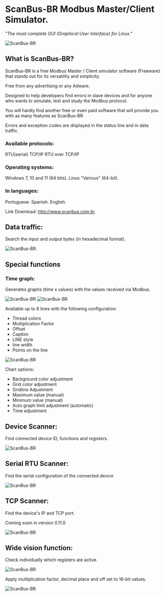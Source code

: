 # ScanBus-BR Modbus Master/Client Simulator. 
_"The most complete GUI (Graphical User Interface) for Linux."_

![ScanBus-BR](https://www.scanbus.com.br/Scanbus-BR-windows.png)

## What is ScanBus-BR?

ScanBus-BR is a free Modbus Master / Client simulator software (Freeware) that stands out for its versatility and simplicity.

Free from any advertising or any Adware.

Designed to help developers find errors in slave devices and for anyone who wants to simulate, test and study the Modbus protocol.

You will hardly find another free or even paid software that will provide you with as many features as ScanBus-BR

Errors and exception codes are displayed in the status line and in data traffic.

### Available protocols:

RTU(serial)
TCP/IP
RTU over TCP/IP

### Operating systems:

Windows 7, 10 and 11 (64 bits).
Linux "Various" (64-bit).

### In languages:

Portuguese.
Spanish.
English.

Link Download:
http://www.scanbus.com.br

## Data traffic:
Search the input and output bytes (in hexadecimal format).

![ScanBus-BR](https://github.com/ortegahernandes/ScanBus-BR/blob/main/Traffic_Data.png).


## Special functions
### Time graph:
Generates graphs (time x values) with the values ​​received via Modbus.

![ScanBus-BR](https://github.com/ortegahernandes/ScanBus-BR/blob/main/Graphic_time_1.png)
![ScanBus-BR](https://github.com/ortegahernandes/ScanBus-BR/blob/main/Graphic_time_2.png)

Available up to 8 lines with the following configuration:
- Thread colors 
- Multiplication Factor
- Offset
- Caption
- LINE style
- line width 
- Points on the line
  
![ScanBus-BR](https://github.com/ortegahernandes/ScanBus-BR/blob/main/Graphic_time_3.png)

Chart options:
- Background color adjustment
- Grid color adjustment
- Gridline Adjustment
- Maximum value (manual)
- Minimum value (manual)
- Auto graph limit adjustment (automatic)
- Time adjustment

## Device Scanner: 
Find connected device ID, functions and registers.

![ScanBus-BR](https://github.com/ortegahernandes/ScanBus-BR/blob/main/Scan_Device.png)

## Serial RTU Scanner:
Find the serial configuration of the connected device

![ScanBus-BR](https://github.com/ortegahernandes/ScanBus-BR/blob/main/Scan_RTU.png)

## TCP Scanner:
Find the device's IP and TCP port.

Coming soon in version 0.11.0

![ScanBus-BR](https://github.com/ortegahernandes/ScanBus-BR/blob/main/Scan_TCP.png)


## Wide vision function:
Check individually which registers are active.

![ScanBus-BR](https://github.com/ortegahernandes/ScanBus-BR/blob/main/wide_vision_1.png)

Apply multiplication factor, decimal place and off set to 16-bit values.

![ScanBus-BR](https://github.com/ortegahernandes/ScanBus-BR/blob/main/wide_vision_2.png)


